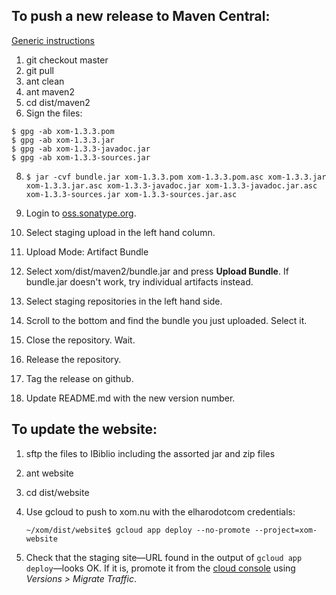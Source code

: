 
## To push a new release to Maven Central:

[Generic instructions](https://central.sonatype.org/pages/manual-staging-bundle-creation-and-deployment.html)

1. git checkout master
2. git pull
3. ant clean
5. ant maven2
6. cd dist/maven2
7. Sign the files:

  ```
  $ gpg -ab xom-1.3.3.pom
  $ gpg -ab xom-1.3.3.jar
  $ gpg -ab xom-1.3.3-javadoc.jar
  $ gpg -ab xom-1.3.3-sources.jar
  ```

8. `$ jar -cvf bundle.jar xom-1.3.3.pom xom-1.3.3.pom.asc xom-1.3.3.jar xom-1.3.3.jar.asc xom-1.3.3-javadoc.jar xom-1.3.3-javadoc.jar.asc xom-1.3.3-sources.jar xom-1.3.3-sources.jar.asc`

9. Login to [oss.sonatype.org](https://oss.sonatype.org/#welcome).

10. Select staging upload in the left hand column.

11. Upload Mode: Artifact Bundle

12. Select xom/dist/maven2/bundle.jar and press **Upload Bundle**. If bundle.jar doesn't work, try individual artifacts instead. 

13. Select staging repositories in the left hand side.

14. Scroll to the bottom and find the bundle you just uploaded. Select it.

15. Close the repository. Wait.

16. Release the repository.

17. Tag the release on github.

18. Update README.md with the new version number.

## To update the website:

1. sftp the files to IBiblio including the assorted jar and zip files

2. ant website

3. cd dist/website

4. Use gcloud to push to xom.nu with the elharodotcom credentials:

    `~/xom/dist/website$ gcloud app deploy --no-promote --project=xom-website`

5. Check that the staging site—URL found in the output of `gcloud app deploy`—looks OK. If it is, promote it from the [cloud console](https://console.cloud.google.com) using *Versions > Migrate Traffic*.
